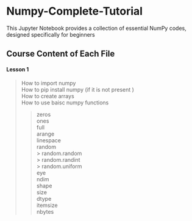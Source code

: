 # Numpy-Complete-Tutorial
This Jupyter Notebook provides a collection of essential NumPy codes, designed specifically for beginners

## Course Content of Each File 
#### Lesson 1 
> How to import numpy   
> How to pip install numpy (if it is not present )   
> How to create arrays  
> How to use baisc numpy functions  
 >> zeros   
 >> ones  
 >> full  
 >> arange  
 >> linespace  
 >> random    
      > random.random  
      > random.randint  
      > random.uniform  
 > eye  
 > ndim  
 > shape  
 > size  
 > dtype  
 > itemsize  
 > nbytes  
